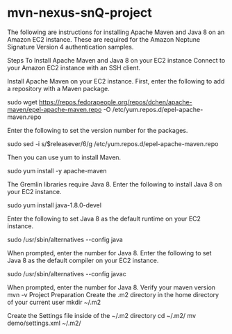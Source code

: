 # mvn-nexus-snQ-project
The following are instructions for installing Apache Maven and Java 8 on an Amazon EC2 instance. These are required for the Amazon Neptune Signature Version 4 authentication samples.

Steps To Install Apache Maven and Java 8 on your EC2 instance
Connect to your Amazon EC2 instance with an SSH client.

Install Apache Maven on your EC2 instance. First, enter the following to add a repository with a Maven package.

sudo wget https://repos.fedorapeople.org/repos/dchen/apache-maven/epel-apache-maven.repo -O /etc/yum.repos.d/epel-apache-maven.repo

Enter the following to set the version number for the packages.

sudo sed -i s/\$releasever/6/g /etc/yum.repos.d/epel-apache-maven.repo

Then you can use yum to install Maven.

sudo yum install -y apache-maven

The Gremlin libraries require Java 8. Enter the following to install Java 8 on your EC2 instance.

sudo yum install java-1.8.0-devel

Enter the following to set Java 8 as the default runtime on your EC2 instance.

sudo /usr/sbin/alternatives --config java

When prompted, enter the number for Java 8.
Enter the following to set Java 8 as the default compiler on your EC2 instance.

sudo /usr/sbin/alternatives --config javac

When prompted, enter the number for Java 8.
Verify your maven version mvn -v
Project Preparation
Create the .m2 directory in the home directory of your current user mkdir ~/.m2

Create the Settings file inside of the ~/.m2 directory cd ~/.m2/ mv demo/settings.xml ~/.m2/


